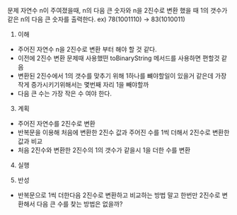 문제
자연수 n이 주여졌을때, n의 다음 큰 숫자와 n을 2진수로 변환 했을 때 1의 갯수가 같은 n의 다음 큰 숫자를 출력한다.
ex) 78(1001110) -> 83(1010011)

1. 이해 
- 주어진 자연수 n을 2진수로 변환 부터 해야 할 것 같다. 
- 이전에 2진수 변환 문제때 사용했떤 toBinaryString 메서드를 사용하면 편할것 같음
- 변환된 2진수에서 1의 갯수를 맞추기 위해 1하나를 뺴야할일이 있을거 같은데 가장 작게 증가시키기위해서는 몇번째 자리 1을 빼야할까
- 다음 큰 수는 가장 작은 수 여야 한다.

3. 계획
- 주어진 자연수를 2진수로 변환
- 반복문을 이용해 처음에 변환한 2진수 값과 주어진 수를 1씩 더해서 2진수로 변환한 값과 비교 
- 처음 2진수와 변환한 2진수의 1의 갯수가 같을시 1을 더한 수를 변환

4. 실행

5. 반성
- 반복문으로 1씩 더한다음 2진수로 변환하고 비교하는 방법 말고 한번만 2진수로 변환해서 다음 큰 수를 찾는 방법은 없을까? 